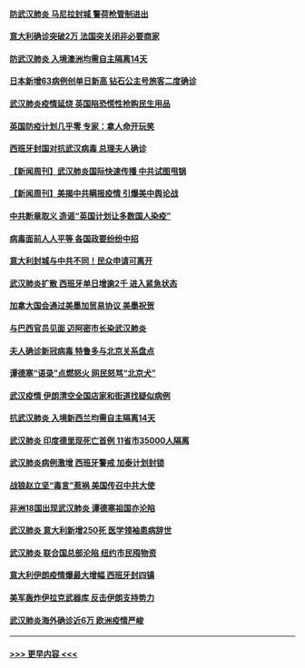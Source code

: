 #### [防武汉肺炎 马尼拉封城 警荷枪管制进出](../pages/prog202/a102800083.md?t=03151902) 
#### [意大利确诊突破2万 法国突关闭非必要商家](../pages/prog202/a102800071.md?t=03151902) 
#### [防武汉肺炎 入境澳洲均需自主隔离14天](../pages/prog202/a102800049.md?t=03151902) 
#### [日本新增63病例创单日新高 钻石公主号旅客二度确诊](../pages/prog202/a102800002.md?t=03151902) 
#### [武汉肺炎疫情延烧 英国陷恐慌性抢购民生用品](../pages/prog202/a102799980.md?t=03151902) 
#### [英国防疫计划几乎零 专家：拿人命开玩笑](../pages/prog202/a102799943.md?t=03151902) 
#### [西班牙封国对抗武汉病毒 总理夫人确诊](../pages/prog202/a102799930.md?t=03151902) 
#### [【新闻周刊】武汉肺炎国际快速传播 中共试图甩锅](../pages/prog202/a102799845.md?t=03151902) 
#### [【新闻周刊】美揭中共瞒报疫情  引爆美中舆论战](../pages/prog202/a102799836.md?t=03151902) 
#### [中共断章取义 造谣“英国计划让多数国人染疫”](../pages/prog202/a102799810.md?t=03151902) 
#### [病毒面前人人平等 各国政要纷纷中招](../pages/prog202/a102799720.md?t=03151902) 
#### [意大利封城与中共不同！民众申请可离开](../pages/prog202/a102799706.md?t=03151902) 
#### [武汉肺炎扩散 西班牙单日增逾2千 进入紧急状态](../pages/prog202/a102799649.md?t=03151902) 
#### [加拿大国会通过美墨加贸易协议  美墨祝贺](../pages/prog202/a102799636.md?t=03151902) 
#### [与巴西官员见面 迈阿密市长染武汉肺炎](../pages/prog202/a102799484.md?t=03151902) 
#### [夫人确诊新冠病毒 特鲁多与北京关系盘点](../pages/prog202/a102799474.md?t=03151902) 
#### [谭德塞“语录”点燃怒火 网民怒骂“北京犬”](../pages/prog202/a102799480.md?t=03151902) 
#### [武汉疫情 伊朗清空全国店家和街道找疑似病例](../pages/prog202/a102799451.md?t=03151902) 
#### [抗武汉肺炎 入境新西兰均需自主隔离14天](../pages/prog202/a102799406.md?t=03151902) 
#### [武汉肺炎 印度德里现死亡首例 11省市35000人隔离](../pages/prog202/a102799379.md?t=03151902) 
#### [武汉肺炎病例激增 西班牙警戒 加泰计划封锁](../pages/prog202/a102799338.md?t=03151902) 
#### [战狼赵立坚“毒言”惹祸 美国传召中共大使](../pages/prog202/a102799314.md?t=03151902) 
#### [非洲18国出现武汉肺炎 谭德塞祖国亦沦陷](../pages/prog202/a102799302.md?t=03151902) 
#### [武汉肺炎 意大利新增250死 医学领袖患病辞世](../pages/prog202/a102799253.md?t=03151902) 
#### [武汉肺炎 联合国总部沦陷 纽约市民囤物资](../pages/prog202/a102799239.md?t=03151902) 
#### [意大利伊朗疫情爆最大增幅 西班牙封四镇](../pages/prog202/a102798969.md?t=03151902) 
#### [美军轰炸伊拉克武器库 反击伊朗支持势力](../pages/prog202/a102799127.md?t=03151902) 
#### [武汉肺炎海外确诊近6万 欧洲疫情严峻](../pages/prog202/a102799147.md?t=03151902) 

----
#### [ >>> 更早内容 <<< ](../indexes/prog202-earlier.md)
